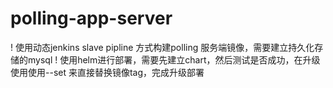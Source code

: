 # polling-app-server
! 使用动态jenkins slave pipline 方式构建polling 服务端镜像，需要建立持久化存储的mysql
! 使用helm进行部署，需要先建立chart，然后测试是否成功，在升级使用使用--set 来直接替换镜像tag，完成升级部署
